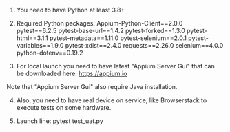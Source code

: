 1) You need to have Python at least 3.8+

2) Required Python packages:
Appium-Python-Client==2.0.0
pytest==6.2.5
pytest-base-url==1.4.2
pytest-forked==1.3.0
pytest-html==3.1.1
pytest-metadata==1.11.0
pytest-selenium==2.0.1
pytest-variables==1.9.0
pytest-xdist==2.4.0
requests==2.26.0
selenium==4.0.0
python-dotenv==0.19.2

3) For local launch you need to have latest "Appium Server Gui" that can be downloaded here:
https://appium.io

Note that "Appium Server Gui" also require Java installation.

4) Also, you need to have real device on service, like Browserstack to execute tests on some hardware.

5) Launch line:
pytest test_uat.py